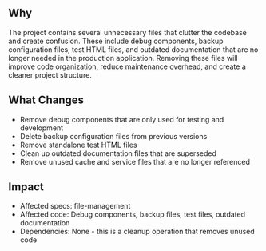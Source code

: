 ## Why
The project contains several unnecessary files that clutter the codebase and create confusion. These include debug components, backup configuration files, test HTML files, and outdated documentation that are no longer needed in the production application. Removing these files will improve code organization, reduce maintenance overhead, and create a cleaner project structure.

## What Changes
- Remove debug components that are only used for testing and development
- Delete backup configuration files from previous versions
- Remove standalone test HTML files
- Clean up outdated documentation files that are superseded
- Remove unused cache and service files that are no longer referenced

## Impact
- Affected specs: file-management
- Affected code: Debug components, backup files, test files, outdated documentation
- Dependencies: None - this is a cleanup operation that removes unused code